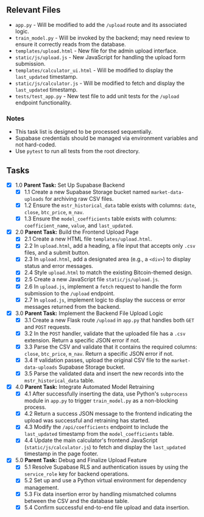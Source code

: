 ## Relevant Files

- `app.py` - Will be modified to add the `/upload` route and its associated logic.
- `train_model.py` - Will be invoked by the backend; may need review to ensure it correctly reads from the database.
- `templates/upload.html` - New file for the admin upload interface.
- `static/js/upload.js` - New JavaScript for handling the upload form submission.
- `templates/calculator_ui.html` - Will be modified to display the `last_updated` timestamp.
- `static/js/calculator.js` - Will be modified to fetch and display the `last_updated` timestamp.
- `tests/test_app.py` - New test file to add unit tests for the `/upload` endpoint functionality.

### Notes

- This task list is designed to be processed sequentially.
- Supabase credentials should be managed via environment variables and not hard-coded.
- Use `pytest` to run all tests from the root directory.

## Tasks

- [x] 1.0 **Parent Task:** Set Up Supabase Backend
  - [x] 1.1 Create a new Supabase Storage bucket named `market-data-uploads` for archiving raw CSV files.
  - [x] 1.2 Ensure the `mstr_historical_data` table exists with columns: `date`, `close`, `btc_price`, `m_nav`.
  - [x] 1.3 Ensure the `model_coefficients` table exists with columns: `coefficient_name`, `value`, and `last_updated`.

- [x] 2.0 **Parent Task:** Build the Frontend Upload Page
  - [x] 2.1 Create a new HTML file `templates/upload.html`.
  - [x] 2.2 In `upload.html`, add a heading, a file input that accepts only `.csv` files, and a submit button.
  - [x] 2.3 In `upload.html`, add a designated area (e.g., a `<div>`) to display status and error messages.
  - [x] 2.4 Style `upload.html` to match the existing Bitcoin-themed design.
  - [x] 2.5 Create a new JavaScript file `static/js/upload.js`.
  - [x] 2.6 In `upload.js`, implement a `fetch` request to handle the form submission to the `/upload` endpoint.
  - [x] 2.7 In `upload.js`, implement logic to display the success or error messages returned from the backend.

- [x] 3.0 **Parent Task:** Implement the Backend File Upload Logic
  - [x] 3.1 Create a new Flask route `/upload` in `app.py` that handles both `GET` and `POST` requests.
  - [x] 3.2 In the `POST` handler, validate that the uploaded file has a `.csv` extension. Return a specific JSON error if not.
  - [x] 3.3 Parse the CSV and validate that it contains the required columns: `close`, `btc_price`, `m_nav`. Return a specific JSON error if not.
  - [x] 3.4 If validation passes, upload the original CSV file to the `market-data-uploads` Supabase Storage bucket.
  - [x] 3.5 Parse the validated data and insert the new records into the `mstr_historical_data` table.

- [x] 4.0 **Parent Task:** Integrate Automated Model Retraining
  - [x] 4.1 After successfully inserting the data, use Python's `subprocess` module in `app.py` to trigger `train_model.py` as a non-blocking process.
  - [x] 4.2 Return a success JSON message to the frontend indicating the upload was successful and retraining has started.
  - [x] 4.3 Modify the `/api/coefficients` endpoint to include the `last_updated` timestamp from the `model_coefficients` table.
  - [x] 4.4 Update the main calculator's frontend JavaScript (`static/js/calculator.js`) to fetch and display the `last_updated` timestamp in the page footer.

- [x] 5.0 **Parent Task:** Debug and Finalize Upload Feature
  - [x] 5.1 Resolve Supabase RLS and authentication issues by using the `service_role` key for backend operations.
  - [x] 5.2 Set up and use a Python virtual environment for dependency management.
  - [x] 5.3 Fix data insertion error by handling mismatched columns between the CSV and the database table.
  - [x] 5.4 Confirm successful end-to-end file upload and data insertion.
